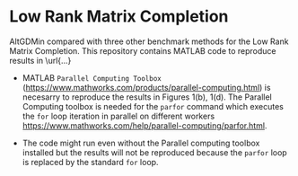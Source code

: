 # Low Rank Matrix Completion
AltGDMin compared with three other benchmark methods for the Low Rank Matrix Completion. 
This repository contains MATLAB code to reproduce results in \url{...}

- MATLAB `Parallel Computing Toolbox` (https://www.mathworks.com/products/parallel-computing.html) is necesarry to reproduce the results in Figures 1(b), 1(d). The Parallel Computing toolbox is needed for the `parfor` command which executes the `for` loop iteration in parallel on different workers https://www.mathworks.com/help/parallel-computing/parfor.html.
  
- The code might run even without the Parallel computing toolbox installed but the results will not be reproduced because the `parfor` loop is replaced by the standard `for` loop.

